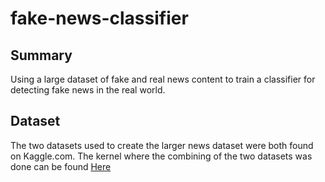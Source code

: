 # fake-news-classifier

## Summary
Using a large dataset of fake and real news content to train a classifier for detecting fake news in the real world.

## Dataset
The two datasets used to create the larger news dataset were both found on Kaggle.com. The kernel where the combining of the two datasets was done can be found [Here](https://www.kaggle.com/anthonyc1/fake-news-classifier-final-project "Here")